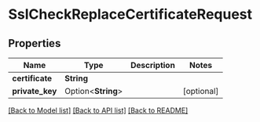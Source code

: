 # SslCheckReplaceCertificateRequest

## Properties

Name | Type | Description | Notes
------------ | ------------- | ------------- | -------------
**certificate** | **String** |  | 
**private_key** | Option<**String**> |  | [optional]

[[Back to Model list]](../README.md#documentation-for-models) [[Back to API list]](../README.md#documentation-for-api-endpoints) [[Back to README]](../README.md)


